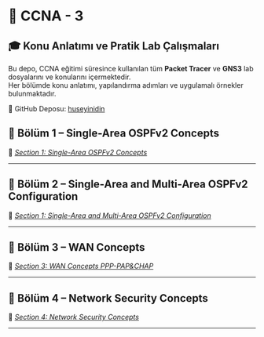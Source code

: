 # 📘 CCNA - 3 

## 🎓 Konu Anlatımı ve Pratik Lab Çalışmaları

Bu depo, CCNA eğitimi süresince kullanılan tüm **Packet Tracer** ve **GNS3** lab dosyalarını ve konularını içermektedir.  
Her bölümde konu anlatımı, yapılandırma adımları ve uygulamalı örnekler bulunmaktadır.

🔗 GitHub Deposu: [huseyinidin](https://github.com/huseyinidin)


## 📂 Bölüm 1 – Single-Area OSPFv2 Concepts


📁 [*Section 1: Single-Area OSPFv2 Concepts*](https://github.com/huseyinidin/CCNA-3/tree/main/Packet_Tracer/01_OSPFv2/01_OSPFv2_Concepts)

---

## 📂 Bölüm 2 – Single-Area and Multi-Area OSPFv2 Configuration


📁 [*Section 1: Single-Area and Multi-Area OSPFv2 Configuration*](https://github.com/huseyinidin/CCNA-3/tree/main/Packet_Tracer/01_OSPFv2)

---

## 📂 Bölüm 3 – WAN Concepts


📁 [*Section 3: WAN Concepts PPP-PAP&CHAP*](https://github.com/huseyinidin/CCNA-3/tree/main/GNS3/02_Wan_Concepts)

---

## 📂 Bölüm 4 – Network Security Concepts


📁 [*Section 4: Network Security Concepts*](https://github.com/huseyinidin/CCNA-3/tree/main/GNS3/03_Network_Security_Concepts)

---